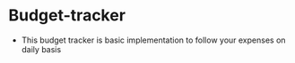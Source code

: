 # Budget-tracker
* This budget tracker is basic implementation to follow your expenses on daily basis
